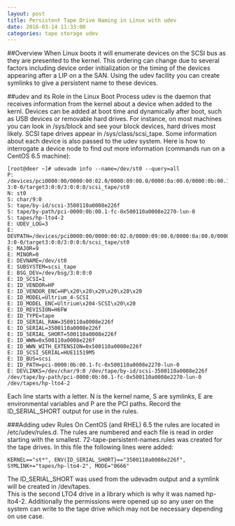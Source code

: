 ```yaml
---
layout: post
title: Persistent Tape Drive Naming in Linux with udev
date: 2016-03-14 11:33:00
categories: tape storage udev
---
```

##Overview
When Linux boots it will enumerate devices on the SCSI bus as they are presented to the kernel.  This
ordering can change due to several factors including device order initialization or the timing of
the devices appearing after a LIP on a the SAN.  Using the udev facility you can create symlinks to
give a persistent name to these devices.

##udev and its Role in the Linux Boot Process
udev is the daemon that receives information from the kernel about a device when added to the kernl.
Devices can be added at boot time and dynamically after boot, such as USB devices or removable hard
drives.  For instance, on most machines you can look in /sys/block and see your block devices, hard
drives most likely.  SCSI tape drives appear in /sys/class/scsi\_tape. Some information about each 
device is also passed to the udev system.  Here is how to interrogate a device node to find out 
more information (commands run on a CentOS 6.5 machine):

```
[root@deer ~]# udevadm info --name=/dev/st0 --query=all
P: /devices/pci0000:00/0000:00:02.0/0000:09:00.0/0000:0a:00.0/0000:0b:00.1/host3/rport-3:0-0/target3:0:0/3:0:0:0/scsi_tape/st0
N: st0
S: char/9:0
S: tape/by-id/scsi-3500110a0008e226f
S: tape/by-path/pci-0000:0b:00.1-fc-0x500110a0008e2270-lun-0
S: tapes/hp-lto4-2
E: UDEV_LOG=3
E: DEVPATH=/devices/pci0000:00/0000:00:02.0/0000:09:00.0/0000:0a:00.0/0000:0b:00.1/host3/rport-3:0-0/target3:0:0/3:0:0:0/scsi_tape/st0
E: MAJOR=9
E: MINOR=0
E: DEVNAME=/dev/st0
E: SUBSYSTEM=scsi_tape
E: BSG_DEV=/dev/bsg/3:0:0:0
E: ID_SCSI=1
E: ID_VENDOR=HP
E: ID_VENDOR_ENC=HP\x20\x20\x20\x20\x20\x20
E: ID_MODEL=Ultrium_4-SCSI
E: ID_MODEL_ENC=Ultrium\x204-SCSI\x20\x20
E: ID_REVISION=H6FW
E: ID_TYPE=tape
E: ID_SERIAL_RAW=3500110a0008e226f
E: ID_SERIAL=3500110a0008e226f
E: ID_SERIAL_SHORT=500110a0008e226f
E: ID_WWN=0x500110a0008e226f
E: ID_WWN_WITH_EXTENSION=0x500110a0008e226f
E: ID_SCSI_SERIAL=HUE11519M5
E: ID_BUS=scsi
E: ID_PATH=pci-0000:0b:00.1-fc-0x500110a0008e2270-lun-0
E: DEVLINKS=/dev/char/9:0 /dev/tape/by-id/scsi-3500110a0008e226f /dev/tape/by-path/pci-0000:0b:00.1-fc-0x500110a0008e2270-lun-0 /dev/tapes/hp-lto4-2
```

Each line starts with a letter.  N is the kernel name, S are symlinks, E are environmental variables and P
are the PCI paths.  Record the ID\_SERIAL\_SHORT  output for use in the rules.

###Adding udev Rules
On CentOS (and RHEL) 6.5 the rules are located in /etc/udev/rules.d.  The rules are numbered and each file
is read in order starting with the smallest.  72-tape-persistent-names.rules was created for the tape drives.
In this file the following lines were added:

```
KERNEL=="st*", ENV(ID_SERIAL_SHORT}=="3500110a0008e226f", SYMLINK+="tapes/hp-lto4-2", MODE="0666"
```

The ID\_SERIAL\_SHORT was used from the udevadm output and a symlink will be created in /dev/tapes.  
This is the second LTO4 drive in a library which is why it was named hp-lto4-2.  Additionally the
permissions were opened up so any user on the system can write to the tape drive which may not be
necessary depending on use case.  
